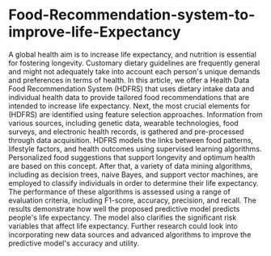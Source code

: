 # Food-Recommendation-system-to-improve-life-Expectancy
A global health aim is to increase life expectancy, and nutrition is essential for fostering longevity. Customary dietary guidelines are frequently general and might not adequately take into account each person's unique demands and preferences in terms of health. In this article, we offer a Health Data Food Recommendation System (HDFRS) that uses dietary intake data and individual health data to provide tailored food recommendations that are intended to increase life expectancy. Next, the most crucial elements for (HDFRS) are identified using feature selection approaches. Information from various sources, including genetic data, wearable technologies, food surveys, and electronic health records, is gathered and pre-processed through data acquisition. HDFRS models the links between food patterns, lifestyle factors, and health outcomes using supervised learning algorithms. Personalized food suggestions that support longevity and optimum health are based on this concept. After that, a variety of data mining algorithms, including as decision trees, naive Bayes, and support vector machines, are employed to classify individuals in order to determine their life expectancy. The performance of these algorithms is assessed using a range of evaluation criteria, including F1-score, accuracy, precision, and recall. The results demonstrate how well the proposed predictive model predicts people's life expectancy. The model also clarifies the significant risk variables that affect life expectancy. Further research could look into incorporating new data sources and advanced algorithms to improve the predictive model's accuracy and utility.
